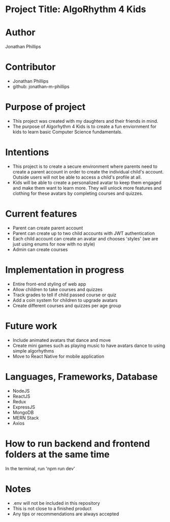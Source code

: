 # Project Title: AlgoRhythm 4 Kids

# Author
Jonathan Phillips

# Contributor
- Jonathan Phillips
- github: jonathan-m-phillips

# Purpose of project
- This project was created with my daughters and their friends in mind.
- The purpose of Algorhythm 4 Kids is to create a fun enviornment for kids to learn basic Computer Science fundamentals.

# Intentions
- This project is to create a secure environment where parents need to create a parent account in order to create the individual child's account. Outside users will not be able to access a child's profile at all.
- Kids will be able to create a personalized avatar to keep them engaged and make them want to learn more. They will unlock more features and clothing for these avatars by completing courses and quizzes.

# Current features
- Parent can create parent account
- Parent can create up to two child accounts with JWT authentication
- Each child account can create an avatar and chooses 'styles' (we are just using enums for now with no style)
- Admin can create courses

# Implementation in progress
- Entire front-end styling of web app
- Allow children to take courses and quizzes
- Track grades to tell if child passed course or quiz
- Add a coin system for children to upgrade avatars
- Create different courses and quizzes per age group

# Future work
- Include animated avatars that dance and move
- Create mini games such as playing music to have avatars dance to using simple algorhythms
- Move to React Native for mobile application

# Languages, Frameworks, Database
- NodeJS
- ReactJS
- Redux
- ExpressJS
- MongoDB
- MERN Stack
- Axios

# How to run backend and frontend folders at the same time
In the terminal, run 'npm run dev'

# Notes
- .env will not be included in this repository
- This is not close to a finished product
- Any tips or recommendations are always accepted